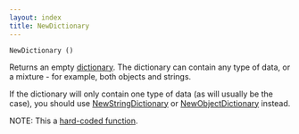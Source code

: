 ```yaml
---
layout: index
title: NewDictionary
---
```


    NewDictionary ()

Returns an empty [dictionary](../using_dictionaries.html). The dictionary can contain any type of data, or a mixture - for example, both objects and strings.

If the dictionary will only contain one type of data (as will usually be the case), you should use [NewStringDictionary](newstringdictionary.html) or [NewObjectDictionary](newobjectdictionary.html) instead.

NOTE: This a [hard-coded function](hardcoded.html).
